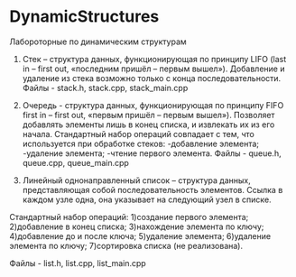 # DynamicStructures
Лабороторные по динамическим структурам


1.	Стек – структура данных, функционирующая по принципу LIFO 
(last in – first out, «последним пришёл – первым вышел»). Добавление и удаление из стека возможно только с конца последовательности.
Файлы - stack.h, stack.cpp, stack_main.cpp

2.  Очередь - структура данных, функционирующая по принципу FIFO
first in – first out, «первым пришёл – первым вышел»). Позволяет добавлять элементы лишь в конец списка, и извлекать их из его начала.
Стандартный набор операций совпадает с тем, что используется при обработке стеков:
-добавление элемента;
-удаление элемента;
-чтение первого элемента.
Файлы - queue.h, queue.cpp, queue_main.cpp

3.	Линейный однонаправленный список – структура данных, представляющая собой последовательность элементов. Ссылка в каждом узле одна, она указывает на следующий узел в списке.

Стандартный набор операций:
  1)создание первого элемента;
  2)добавление в конец списка;
  3)нахождение элемента по ключу;
  4)добавление до и после ключа;
  5)удаление элемента;
  6)удаление элемента по ключу;
  7)сортировка списка (не реализована).

Файлы - list.h, list.cpp, list_main.cpp

